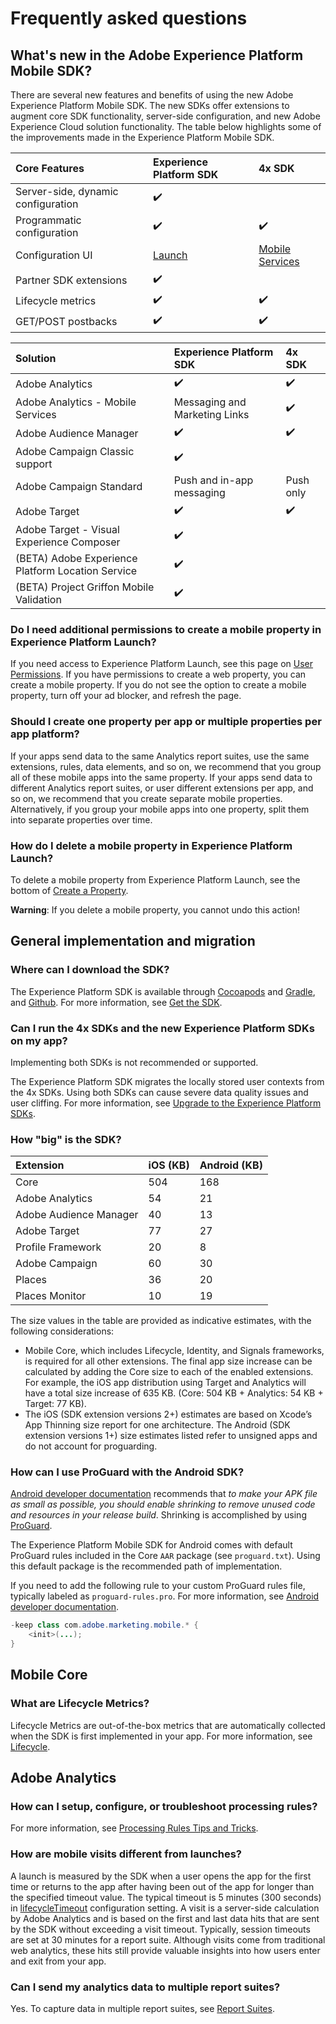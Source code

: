 # Frequently asked questions

## What's new in the Adobe Experience Platform Mobile SDK?

There are several new features and benefits of using the new Adobe Experience Platform Mobile SDK. The new SDKs offer extensions to augment core SDK functionality, server-side configuration, and new Adobe Experience Cloud solution functionality. The table below highlights some of the improvements made in the Experience Platform Mobile SDK.

| Core Features | Experience Platform SDK | 4x SDK |
| :--- | :--- | :--- |
| Server-side, dynamic configuration | ✔️ |  |
| Programmatic configuration | ✔️ | ✔️ |
| Configuration UI | [Launch](https://launch.adobe.com) | [Mobile Services](https://mobilemarketing.adobe.com) |
| Partner SDK extensions | ✔️ |  |
| Lifecycle metrics | ✔️ | ✔️ |
| GET/POST postbacks | ✔️ | ✔️ |

| Solution | Experience Platform SDK | 4x SDK |
| :--- | :--- | :--- |
| Adobe Analytics | ✔️ | ✔️ |
| Adobe Analytics - Mobile Services | Messaging and Marketing Links | ✔️ |
| Adobe Audience Manager | ✔️ | ✔️ |
| Adobe Campaign Classic support | ✔️ |  |
| Adobe Campaign Standard | Push and in-app messaging | Push only |
| Adobe Target | ✔️ | ✔️ |
| Adobe Target - Visual Experience Composer | ✔️ |  |
| \(BETA\) Adobe Experience Platform Location Service | ✔️ |  |
| \(BETA\) Project Griffon Mobile Validation | ✔️ |  |

### Do I need additional permissions to create a mobile property in Experience Platform Launch?

If you need access to Experience Platform Launch, see this page on [User Permissions](https://docs.adobelaunch.com/launch-reference/administration/user-permissions). If you have permissions to create a web property, you can create a mobile property. If you do not see the option to create a mobile property, turn off your ad blocker, and refresh the page.

### Should I create one property per app or multiple properties per app platform?

If your apps send data to the same Analytics report suites, use the same extensions, rules, data elements, and so on, we recommend that you group all of these mobile apps into the same property. If your apps send data to different Analytics report suites, or user different extensions per app, and so on, we recommend that you create separate mobile properties. Alternatively, if you group your mobile apps into one property, split them into separate properties over time.

### How do I delete a mobile property in Experience Platform Launch?

To delete a mobile property from Experience Platform Launch, see the bottom of [Create a Property](https://docs.adobelaunch.com/getting-started-1/general-launch-configuration-and-settings/create-a-property).

**Warning**: If you delete a mobile property, you cannot undo this action!

## General implementation and migration

### Where can I download the SDK?

The Experience Platform SDK is available through [Cocoapods](https://cocoapods.org) and [Gradle](https://gradle.org/), and [Github](https://github.com/Adobe-Marketing-Cloud/acp-sdks/). For more information, see [Get the SDK](../../getting-started/get-the-sdk.md).

### Can I run the 4x SDKs and the new Experience Platform SDKs on my app?

Implementing both SDKs is not recommended or supported.

The Experience Platform SDK migrates the locally stored user contexts from the 4x SDKs. Using both SDKs can cause severe data quality issues and user cliffing. For more information, see [Upgrade to the Experience Platform SDKs](../upgrading-to-aep/).

### **How "big" is the SDK?**

| Extension | iOS  \(KB\) | Android \(KB\) |
| :--- | :--- | :--- |
| Core | 504 | 168 |
| Adobe Analytics | 54 | 21 |
| Adobe Audience Manager | 40 | 13 |
| Adobe Target | 77 | 27 |
| Profile Framework | 20 | 8 |
| Adobe Campaign | 60 | 30 |
| Places | 36 | 20 |
| Places Monitor | 10 | 19 |

The size values in the table are provided as indicative estimates, with the following considerations:

* Mobile Core, which includes Lifecycle, Identity, and Signals frameworks, is required for all other extensions.   The final app size increase can be calculated by adding the Core size to each of the enabled extensions. For example, the iOS app distribution using Target and Analytics will have a total size increase of 635 KB. \(Core: 504 KB + Analytics: 54 KB + Target: 77 KB\).
* The iOS \(SDK extension versions 2+\) estimates are based on Xcode’s App Thinning size report for one architecture.   The Android \(SDK extension versions 1+\) size estimates listed refer to unsigned apps and do not account for proguarding.

### How can I use ProGuard with the Android SDK?

[Android developer documentation](https://developer.android.com/studio/build/shrink-code) recommends that _to make your APK file as small as possible, you should enable shrinking to remove unused code and resources in your release build_. Shrinking is accomplished by using [ProGuard](https://stuff.mit.edu/afs/sipb/project/android/sdk/android-sdk-linux/tools/proguard/docs/index.html#manual/introduction.html).

The Experience Platform Mobile SDK for Android comes with default ProGuard rules included in the Core `AAR` package \(see `proguard.txt`\). Using this default package is the recommended path of implementation.

If you need to add the following rule to your custom ProGuard rules file, typically labeled as `proguard-rules.pro`. For more information, see [Android developer documentation](https://developer.android.com/studio/build/shrink-code#shrink-code).

```java
-keep class com.adobe.marketing.mobile.* {
    <init>(...);
}
```

## Mobile Core

### What are Lifecycle Metrics?

Lifecycle Metrics are out-of-the-box metrics that are automatically collected when the SDK is first implemented in your app. For more information, see [Lifecycle](../../using-mobile-extensions/mobile-core/lifecycle/).

## Adobe Analytics

### How can I setup, configure, or troubleshoot processing rules?

For more information, see [Processing Rules Tips and Tricks](https://docs.adobe.com/content/help/en/analytics/admin/admin-tools/processing-rules/processing-rules-tips.html).

### How are mobile visits different from launches?

A launch is measured by the SDK when a user opens the app for the first time or returns to the app after having been out of the app for longer than the specified timeout value. The typical timeout is 5 minutes \(300 seconds\) in [lifecycleTimeout](https://aep-sdks.gitbook.io/docs/using-mobile-extensions/mobile-core/lifecycle#configuration-keys) configuration setting. A visit is a server-side calculation by Adobe Analytics and is based on the first and last data hits that are sent by the SDK without exceeding a visit timeout. Typically, session timeouts are set at 30 minutes for a report suite. Although visits come from traditional web analytics, these hits still provide valuable insights into how users enter and exit from your app.

### Can I send my analytics data to multiple report suites?

Yes. To capture data in multiple report suites, see [Report Suites](https://aep-sdks.gitbook.io/docs/using-mobile-extensions/adobe-analytics#report-suites).

